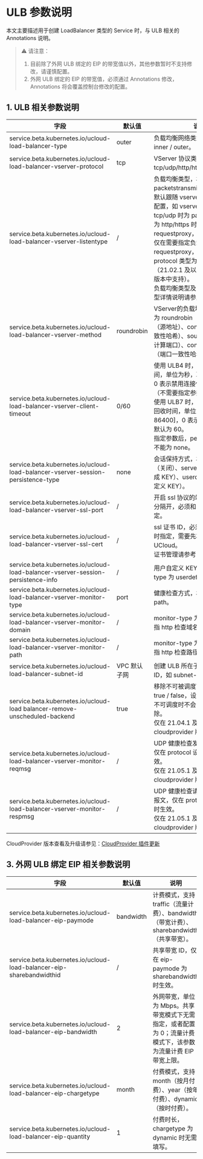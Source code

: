 # ULB 参数说明

本文主要描述用于创建 LoadBalancer 类型的 Service 时，与 ULB 相关的 Annotations 说明。

> ⚠️ 请注意：
> 1. 目前除了外网 ULB 绑定的 EIP 的带宽值以外，其他参数暂时不支持修改，请谨慎配置。
> 2. 外网 ULB 绑定的 EIP 的带宽值，必须通过 Annotations 修改，Annotations 将会覆盖控制台修改的配置。

## 1. ULB 相关参数说明

|字段|默认值|说明|
|----|----|----|
|service.beta.kubernetes.io/ucloud-load-balancer-type|outer|负载均衡网络类型，枚举值为 inner / outer。|
|service.beta.kubernetes.io/ucloud-load-balancer-vserver-protocol|tcp|VServer 协议类型，枚举值为 tcp/udp/http/https。 |
|service.beta.kubernetes.io/ucloud-load-balancer-vserver-listentype|/|负载均衡类型，枚举值为 packetstransmit/requestproxy，默认跟随 vserver-protocol 协议配置，如 vserver-protocol 为 tcp/udp 时为 packetstransmit，为 http/https 时为 requestproxy，无需另外指定。 <br>仅在需要指定负载均衡类型为 requestproxy，且 vserver-protocol 类型为 tcp 时需要配置（21.02.1 及以后 cloudprovider 版本中支持）。<br>负载均衡类型及 VServer 协议类型详情说明请参见：[负载均衡类型](/ulb/fast/createulb/networktype)|
|service.beta.kubernetes.io/ucloud-load-balancer-vserver-method|roundrobin|VServer的负载均衡模式，枚举值为 roundrobin（轮询）、source（源地址）、consistenthash（一致性哈希）、sourceport（源地址计算端口）、consistenthashport（端口一致性哈希）。|
|service.beta.kubernetes.io/ucloud-load-balancer-vserver-client-timeout|0/60|使用 ULB4 时，表示连接保持时间，单位为秒，取值 [60, 900]，0 表示禁用连接保持，默认为 0（不需要指定参数）。<br>使用 ULB7 时，表示空闲连接的回收时间，单位为秒，取值为 (0, 86400]，0 表示禁用连接保持，默认为 60。<br>指定参数后，persistence-type 不能为 none。|
|service.beta.kubernetes.io/ucloud-load-balancer-vserver-session-persistence-type|none|会话保持方式，枚举值为 none（关闭）、serverinsert（自动生成 KEY）、userdefined（用户自定义 KEY）。|
|service.beta.kubernetes.io/ucloud-load-balancer-vserver-ssl-port|/|开启 ssl 协议的端口，多个用 "," 分隔开，必须和 ssl-cert 同时指定。|
|service.beta.kubernetes.io/ucloud-load-balancer-vserver-ssl-cert|/|ssl 证书 ID，必须和 ssl-port 同时指定，需要先将证书上传至 UCloud。<br>证书管理请参考：|
|service.beta.kubernetes.io/ucloud-load-balancer-vserver-session-persistence-info|/|用户自定义 KEY，persistence-type 为 userdefined 时有效。|
|service.beta.kubernetes.io/ucloud-load-balancer-vserver-monitor-type|port|健康检查方式，枚举值为 port / path。|
|service.beta.kubernetes.io/ucloud-load-balancer-vserver-monitor-domain|/|monitor-type 为 path 时有效，指 http 检查域名。|
|service.beta.kubernetes.io/ucloud-load-balancer-vserver-monitor-path|/|monitor-type 为 path 时有效，指 http 检查路径。|
|service.beta.kubernetes.io/ucloud-load-balancer-subnet-id|VPC 默认子网|创建 ULB 所在子网，填写子网 ID，如 subnet-xxxxxxxx。|
|service.beta.kubernetes.io/ucloud-load balancer-remove-unscheduled-backend|true|移除不可被调度节点，枚举值 true / false，设置为 false 后节点不可调度时不会自动被 ULB 剔除。<br>仅在 21.04.1 及以后 cloudprovider 版本中支持。|
|service.beta.kubernetes.io/ucloud-load-balancer-vserver-monitor-reqmsg|/|UDP 健康检查发出的请求报文，仅在 protocol 设置为 udp 时生效。<br>仅在 21.05.1 及以后 cloudprovider 版本中支持。|
|service.beta.kubernetes.io/ucloud-load-balancer-vserver-monitor-respmsg|/|UDP 健康检查请求应收到的响应报文，仅在 protocol 设置为 udp 时生效。<br>仅在 21.05.1 及以后 cloudprovider 版本中支持。|

CloudProvider 版本查看及升级请参见：[CloudProvider 插件更新](/uk8s/service/cp_update)

## 3. 外网 ULB 绑定 EIP 相关参数说明

|字段|默认值|说明|
|----|----|----|
|service.beta.kubernetes.io/ucloud-load-balancer-eip-paymode|bandwidth|计费模式，支持 traffic（流量计费）、bandwidth（带宽计费）、sharebandwidth（共享带宽）。|
|service.beta.kubernetes.io/ucloud-load-balancer-eip-sharebandwidthid|/|共享带宽 ID，仅在 eip-paymode 为 sharebandwidth 时生效。|
|service.beta.kubernetes.io/ucloud-load-balancer-eip-bandwidth|2|外网带宽，单位为 Mbps。共享带宽模式下无需指定，或者配置为 0；流量计费模式下，该参数为流量计费 EIP 带宽上限。|
|service.beta.kubernetes.io/ucloud-load-balancer-eip-chargetype|month|付费模式，支持 month（按月付费）、year（按年付费）、dynamic（按时付费）。|
|service.beta.kubernetes.io/ucloud-load-balancer-eip-quantity|1|付费时长，chargetype 为 dynamic 时无需填写。|


<!--### 内网ULB4

```yaml
    # 负载均衡器类型，必须指定，枚举值为inner或outer，此处应为inner;
    service.beta.kubernetes.io/ucloud-load-balancer-type
    # tcp和udp均代表ULB4，https和http均代表ULB7；
    service.beta.kubernetes.io/ucloud-load-balancer-vserver-protocol
    # VServer负载均衡模式
    service.beta.kubernetes.io/ucloud-load-balancer-vserver-method
    # 空闲连接的回收时间
    service.beta.kubernetes.io/ucloud-load-balancer-vserver-client-timeout
    # 对于ULB4而言，不论容器端口类型是tcp还是udp，均建议显式声明为port。
    service.beta.kubernetes.io/ucloud-load-balancer-vserver-monitor-type: "port"
    # 代表 UDP 健康检查发出的请求报文，仅在 protocol 设置为 udp 时生效
    service.beta.kubernetes.io/ucloud-loadbalancer-vserver-monitor-reqmsg
    # 代表 UDP 健康检查请求应收到的响应报文，，仅在 protocol 设置为 udp 时生效
    service.beta.kubernetes.io/ucloud-loadbalancer-vserver-monitor-respmsg
    # 控制创建ULB所在子网，填写子网ID，不填写使用VPC默认子网
    service.beta.kubernetes.io/ucloud-load-balancer-subnet-id: "subnet-xxxx" 
```

**Annotations 详解**


* service.beta.kubernetes.io/ucloud-load-balancer-type 


负载均衡器的网络类型，枚举值为inner或outer，默认为outer。对于需要被VPC内网访问的Service而言，此key必须指定，且value必须为inner


* service.beta.kubernetes.io/ucloud-load-balancer-vserver-protocol 

tcp和udp均代表ULB4，https和http均代表ULB7；vserver的实际protocol由该值和Service protocol共同决定。如果Service的protocol为tcp，且vserver-protocol为tcp或udp，则最终vserver为tcp；如果Service的protocol为tcp，而vserver-protocol为https或https，则Vserver的协议为http或https。

* service.beta.kubernetes.io/ucloud-load-balancer-vserver-method 

VServer的负载均衡模式，枚举值为roundrobin（轮询）、source（源地址）、consistenthash（一致性哈希）、sourceport（源地址计算端口）、consistenthashport（端口一致性哈希），默认为roundrobin。


* service.beta.kubernetes.io/ucloud-load-balancer-vserver-client-timeout 

listentype为packetstransmit时表示连接保持的时间，单位为秒，取值范围：[60，900]，0表示禁用连接保持，默认为0。

### 外网ULB4
```yaml
    # tcp和udp均代表ULB4，https和http均代表ULB7；
    service.beta.kubernetes.io/ucloud-load-balancer-vserver-protocol: "TCP"  
    # VServer负载均衡模式
    service.beta.kubernetes.io/ucloud-load-balancer-vserver-method   
    # 空闲连接的回收时间
    service.beta.kubernetes.io/ucloud-load-balancer-vserver-client-timeout  
    # 对于ULB4而言，不论容器端口类型是tcp还是udp，均建议显式声明为port。
    service.beta.kubernetes.io/ucloud-load-balancer-vserver-monitor-type: "port"
    # 代表 UDP 健康检查发出的请求报文，仅在 protocol 设置为 udp 时生效
    service.beta.kubernetes.io/ucloud-loadbalancer-vserver-monitor-reqmsg
    # 代表 UDP 健康检查请求应收到的响应报文，，仅在 protocol 设置为 udp 时生效
    service.beta.kubernetes.io/ucloud-loadbalancer-vserver-monitor-respmsg
```
**Annotations 详解**

* service.beta.kubernetes.io/ucloud-load-balancer-vserver-protocol 

tcp和udp均代表ULB4，https和http均代表ULB7；

* service.beta.kubernetes.io/ucloud-load-balancer-vserver-method 

VServer的负载均衡模式，枚举值为roundrobin（轮询）、source（源地址）、consistenthash（一致性哈希）、sourceport（源地址计算端口）、consistenthashport（端口一致性哈希），默认为roundrobin。如Vserver实例的协议为udp，则不需要指明。


* service.beta.kubernetes.io/ucloud-load-balancer-vserver-client-timeout 

ListenType为packetstransmit时表示连接保持的时间，单位为秒，取值范围：[60，900]，0表示禁用连接保持，默认为0。

### 外网ULB7

```yaml
    # 协议类型，tcp和udp均表示ULB4,https和http均表示ULB7
    service.beta.kubernetes.io/ucloud-load-balancer-vserver-protocol: "HTTPS" 
    # ssl证书id
    service.beta.kubernetes.io/ucloud-load-balancer-vserver-ssl-cert: "ssl-b103etqy"
    # 开启ssl协议的端口，多个用","分隔开，必须和ssl-cert同时指定
    service.beta.kubernetes.io/ucloud-load-balancer-vserver-ssl-port: "443"
    # VServer负载均衡模式
    service.beta.kubernetes.io/ucloud-load-balancer-vserver-method    
    ## VServer会话保持方式
    service.beta.kubernetes.io/ucloud-load-balancer-vserver-session-persistence-type  
    ## 用户自定义String，会话保持方式为userdefined有效
    service.beta.kubernetes.io/ucloud-load-balancer-vserver-session-persistence-info 
    ## 空闲连接的回收时间
    service.beta.kubernetes.io/ucloud-load-balancer-vserver-client-timeout   
    ## 健康检查类型
    service.beta.kubernetes.io/ucloud-load-balancer-vserver-monitor-type 
    ## HTTP检查域名
    service.beta.kubernetes.io/ucloud-load-balancer-vserver-monitor-domain 
    ## HTTP检查路径
    service.beta.kubernetes.io/ucloud-load-balancer-vserver-monitor-path 
```

**Annotations 详解**

* service.beta.kubernetes.io/ucloud-load-balancer-vserver-protocol 

ULB类型，tcp和udp均表示ULB4,https和http均表示ULB7

* service.beta.kubernetes.io/ucloud-load-balancer-vserver-ssl-cert

SSL证书Id

* service.beta.kubernetes.io/ucloud-load-balancer-vserver-method 

VServer的负载均衡模式，枚举值为roundrobin（轮询）、source（源地址），默认为roundrobin。

* service.beta.kubernetes.io/ucloud-load-balancer-vserver-session-persistence-type

VServer会话保持方式,枚举值为none（关闭），serverinsert（自动生成KEY），userdefined（用户自定义KEY），默认为none。

* service.beta.kubernetes.io/ucloud-load-balancer-vserver-session-persistence-info

用户自定义KEY，会话保持方式为userdefined时有效

* service.beta.kubernetes.io/ucloud-load-balancer-vserver-client-timeout 

ListenType为RequestProxy时表示空闲连接的回收时间，单位为秒，取值范围：[60，900]，0表示禁用连接保持，默认为60。取值范围为60-900时，persistence-type不能为none。

* service.beta.kubernetes.io/ucloud-load-balancer-vserver-monitor-type 

健康检查方式，枚举值为port或path,默认为port。

* service.beta.kubernetes.io/ucloud-load-balancer-vserver-monitor-domain 

健康检查方式为path时有效，指http检查域名。

* service.beta.kubernetes.io/ucloud-load-balancer-vserver-monitor-path 

健康检查方式为path时有效，指http检查路径。

### 外网ULB绑定的EIP注释

```yaml
    # 计费模式，支持traffic（流量计费）、bandwidth（带宽计费）、sharebandwidth（共享带宽），默认为bandwidth
    service.beta.kubernetes.io/ucloud-load-balancer-eip-paymode: "sharebandwidth" 
    # 共享带宽id
    service.beta.kubernetes.io/ucloud-load-balancer-eip-sharebandwidthid: "bwshare-d8dklw" 
    # 外网带宽，共享带宽模式下无需指定，或者配置为0，默认为 2Mbps，流量计费模式下，该参数为流量计费 EIP 带宽上限
    # 外网带宽必须通过 annotation 修改，直接控制台修改将不生效
    service.beta.kubernetes.io/ucloud-load-balancer-eip-bandwidth: "2" 
    # 付费模式，支持month（按月付费），year（按年付费），dynamic（按时付费）
    service.beta.kubernetes.io/ucloud-load-balancer-eip-chargetype: "month"
    # 付费时长，默认为1，chargetype为dynamic时无需填写。
    service.beta.kubernetes.io/ucloud-load-balancer-eip-quantity: "1" 
```
-->
